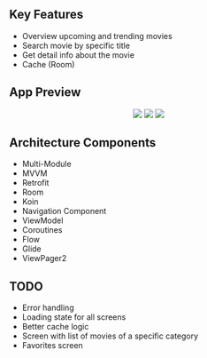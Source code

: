 
## Key Features

- Overview upcoming and trending movies
- Search movie by specific title
- Get detail info about the movie
- Cache (Room)


## App Preview

<p align="center">
  <img src="https://user-images.githubusercontent.com/85331232/173658195-61a435d8-4f63-4a82-965d-02bcabb45954.jpg">
  <img src="https://user-images.githubusercontent.com/85331232/173658094-9bc249a9-bf79-4034-8d73-031e875d3146.jpg">
  <img src="https://user-images.githubusercontent.com/85331232/173658260-3985cdd0-3724-40a7-884f-0c448623786a.jpg">


</p>

## Architecture Components

- Multi-Module
- MVVM
- Retrofit
- Room
- Koin
- Navigation Component
- ViewModel
- Coroutines
- Flow
- Glide
- ViewPager2


## TODO

- Error handling
- Loading state for all screens
- Better cache logic
- Screen with list of movies of a specific category
- Favorites screen
